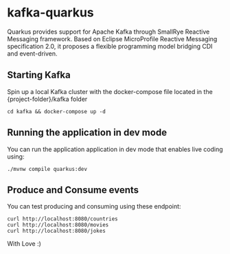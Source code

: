 # kafka-quarkus

Quarkus provides support for Apache Kafka through SmallRye Reactive Messaging framework. Based on Eclipse MicroProfile Reactive Messaging specification 2.0, it proposes a flexible programming model bridging CDI and event-driven.

## Starting Kafka

Spin up a local Kafka cluster with the docker-compose file located in the {project-folder}/kafka folder

```shell script
cd kafka && docker-compose up -d
```

## Running the application in dev mode

You can run the application application in dev mode that enables live coding using:

```shell script
./mvnw compile quarkus:dev
```

## Produce and Consume events

You can test producing and consuming using these endpoint:

```shell script
curl http://localhost:8080/countries
curl http://localhost:8080/movies
curl http://localhost:8080/jokes
```

With Love :)
